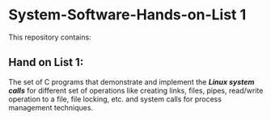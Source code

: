 # System-Software-Hands-on-List 1
This repository contains: 
## Hand on List 1:
The set of C programs that demonstrate and implement the ***Linux system calls*** for different set of operations like creating links, files, pipes, read/write operation to a file, file locking, etc. and system calls for process management techniques.
